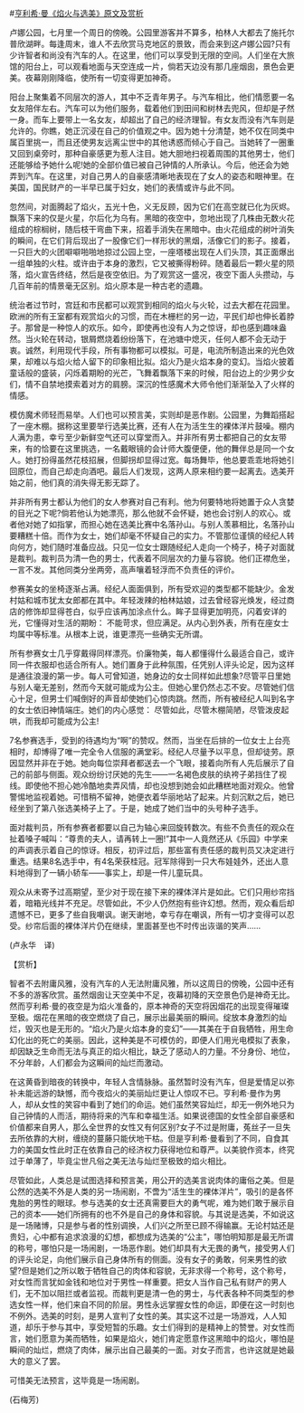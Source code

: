 #[亨利希·曼《焰火与选美》原文及赏析](https://www.vrrw.net/wx/12036.html)

卢娜公园，七月里一个周日的傍晚。公园里游客并不算多，柏林人大都去了施托尔普欣湖畔。每逢周末，谁人不去欣赏马克地区的景致，而会来到这卢娜公园?只有少许智者和尚没有汽车的人。在这里，他们可以享受到无限的空间。人们坐在大旅馆的阳台上，可以观看地面与天空连成一片，倘若天边没有那几座烟囱，景色会更美。夜幕刚刚降临，使所有一切变得更加神奇。

阳台上聚集着不同层次的游人，其中不乏青年男子。与汽车相比，他们情愿要一名女友陪伴左右。汽车可以为他们服务，载着他们到田间和树林去兜风，但却是孑然一身。而车上要带上一名女友，却超出了自己的经济理智。有女友而没有汽车则是允许的。你瞧，她正沉浸在自己的价值观之中。因为她十分清楚，她不仅在同类中属百里挑一，而且还使男友远离尘世中的其他诱惑而倾心于自己。当她转了一圈重又回到桌旁时，那种自豪感更为惹人注目。她大胆地扫视着周围的其他男士，他们还能够给予她什么呢!她的全部价值已被自己钟情的人所承认。今后，他还会为她弄到汽车。在这里，对自己男人的自豪感清晰地表现在了女人的姿态和眼神里。在美国，国民财产的一半早已属于妇女，她们的表情或许与此不同。



忽然间，对面腾起了焰火，五光十色，义无反顾，因为它们在高空就已化为灰烬。飘落下来的仅是火星，尔后化为乌有。黑暗的夜空中，忽地出现了几株由无数火花组成的棕榈树，随后枝干弯曲下来，招着手消失在黑暗中。由火花组成的树叶消失的瞬间，在它们背后现出了一股像它们一样形状的黑烟，活像它们的影子。接着，一只巨大的火团噼噼啪啪地掠过公园上空，一座塔楼出现在人们头顶，其正面爆出一组单独的火柱。或许由于本身的激烈，它又被撕得粉碎。随着最后一颗火星的陨落，焰火宣告终结，然后是夜空依旧。为了观赏这一盛况，夜空下面人头攒动，与几百年前的情景毫无区别。焰火原本是一种古老的遗趣。

统治者过节时，宫廷和市民都可以观赏到相同的焰火与火轮，过去大都在花园里。欧洲的所有王室都有观赏焰火的习惯，而在木栅栏的另一边，平民们却也伸长着脖子。那曾是一种惊人的欢乐。如今，即使再也没有人为之惊讶，却也感到趣味盎然。当火轮在转动，银屑燃烧着纷纷落下，在池塘中熄灭，任何人都不会无动于衷。诚然，利用现代手段，所有事物都可以模拟。可是，电流所制造出来的光色效果，却难以与焰火给人留下的印象相比拟。焰火乃是火焰本身的变幻。当焰火披着童话般的盛装，闪烁着期盼的光芒，飞舞着飘落下来的时候，阳台边上的少男少女们，情不自禁地摸索着对方的肩膀。深沉的性感魔术大师令他们渐渐坠入了火样的情感。

模仿魔术师轻而易举。人们也可以预言美，实则却是恶作剧。公园里，为舞蹈搭起了一座木棚。据称这里要举行选美比赛，还有人在为活生生的裸体洋片鼓噪。棚内人满为患，幸亏至少新鲜空气还可以穿堂而入。并非所有男士都把自己的女友带来，有的恰要在这里挑选，一名戴眼镜的会计师大腹便便，他的舞伴总是同一个女人。她打扮得虽然花枝招展，但脚拐却显得过宽。每场舞毕，他总要乖乖地将她引回原位，而自己却走向酒吧。最后人们发现，这两人原来相约要一起离去。选美开始之前，他们真的消失得无影无踪了。

并非所有男士都认为他们的女人参赛对自己有利。他为何要特地将她置于众人贪婪的目光之下呢?倘若他认为她漂亮，那么他就不会怀疑，她也会讨别人的欢心。或者他对她了如指掌，而担心她在选美比赛中名落孙山。与别人羡慕相比，名落孙山要糟糕十倍。而作为女士，她们却毫不怀疑自己的实力。不管那位谨慎的经纪人转向何方，她们随时准备应战。只见一位女士跟随经纪人走向一个椅子，椅子对面就是裁判。裁判员为清一色的男士，代表着不同层次的力量与容貌。他们正襟危坐，一言不发。其他同类分坐两旁，高声嚷着轻浮而不负责任的评价。

参赛美女的坐椅逐渐占满。经纪人面面俱到，所有受欢迎的类型都不能缺少。金发村姑和城市犹太女郎都在其中。年轻泼辣的柏林姑娘，过去曾经容光焕发，经过商店的修饰却显得苍白，似乎应该再加涂点什么。眸子显得更加明亮，闪着安详的光，它懂得对生活的期盼： 不能苛求，但应满足。从内心到外表，所有在座女士均属中等标准。从根本上说，谁更漂亮一些确实无所谓。

所有参赛女士几乎穿戴得同样漂亮。价廉物美，每人都懂得什么最适合自己，或许同一件衣服却也适合所有人。她们置身于此种氛围，任凭别人评头论足，因为这样是通往浪漫的第一步。每人可曾知道，她身边的女士同样如此想象?尽管平日里她与别人毫无差别，然而今天就可能成为公主。但她心里仍然忐忑不安。尽管她们信心十足，但男士们喊倒好的声音却使她们心惊肉跳。然而，所有被经纪人叫到名字的女士依旧神情端庄。她们的内心感觉： 尽管如此，尽管木棚简陋，尽管泼皮起哄，而我却可能成为公主!

7名参赛选手，受到的待遇均为“啊”的赞叹。然而，当坐在后排的一位女士上台亮相时，却博得了唯一完全令人信服的满堂彩。经纪人尽量予以平息，但却徒劳。原因显然并非在于她。她向每位崇拜者都送去一个飞眼，接着向所有人先后展示了自己的前部与侧面。观众纷纷讨厌她的先生——一名褐色皮肤的纨袴子弟挡住了视线。即使他不担心她冷酷地卖弄风情，却也没想到她会如此糟糕地面对观众。他曾警惕地监视着她。可惜稍不留神，她便衣着华丽地站了起来。片刻沉默之后，她已经坐到了第八张选美椅子上了。于是，她成了她们当中的头号种子选手。

面对裁判员，所有参赛者都要以自己为轴心来回旋转数次。有些不负责任的观众在扯着嗓子喊叫：“尊贵的夫人，请再转上一圈!”其中一人竟然还从《乐园》中学来的声调表示着自己的惊讶。相反，初评过后，那些富有责任感的裁判员又决定进行重选。结果8名选手中，有4名荣获桂冠。冠军除得到一只大布娃娃外，还出人意料地得到了一辆小轿车——事实上，却是一件儿童玩具。

观众从未寄予过高期望，至少对于现在接下来的裸体洋片是如此。它们只用纱帘挡着，暗箱光线并不充足。尽管如此，不少人仍然抱有些许幻想。然而，观众看后却遗憾不已，更多了些自我嘲讽。谢天谢地，幸亏存在嘲讽，所有一切才变得可以忍受。纱帘后面的裸体洋片仍在继续，里面甚至也不时传出诙谐的笑声……

(卢永华　译)

【赏析】

智者不去附庸风雅，没有汽车的人无法附庸风雅，所以这周日的傍晚，公园中还有不多的游客欣赏。虽然烟囱让天空美中不足，夜幕初降的天空景色仍是神奇无比。然而亨利希·曼的夜空是为焰火准备的，原本神奇的天空将因烟花的出现变得璀璨至极。烟花在黑暗的夜空燃烧了自己，展示出最美丽的瞬间。绽放本身激烈的灿烂，毁灭也是无形的。“焰火乃是火焰本身的变幻”——其美在于自我牺牲，用生命幻化出的死亡的美丽。因此，这种美是不可模仿的，即便人们用光电模拟了表象，却因缺乏生命而无法与真正的焰火相比，缺乏了感动人的力量。不分身份、地位，不分年龄，人们都会为这瞬间的灿烂而激动。

在这黄昏到暗夜的转换中，年轻人含情脉脉。虽然暂时没有汽车，但是爱情足以弥补未能远游的缺憾，而今夜焰火的美丽灿烂更让人惊叹不已。亨利希·曼作为男人，却从女性的笑容中看到了她们的命运。她们虽然笑容灿烂，却无一例外地只为自己钟情的人而活，期待将来的汽车和幸福生活。如果说德国的女性全部自豪感和价值都来自男人，那么全世界的女性又有何区别?女子不过是附庸，菟丝子一旦失去所依靠的大树，缠绕的蔓藤只能伏地干枯。但是亨利希·曼看到了不同，自食其力的美国女性此时正在依靠自己的经济权力获得地位和尊严。以美貌作资本，终究过于单薄了，毕竟尘世凡俗之美无法与灿烂至极致的焰火相比。

尽管如此，人类总是试图选择和预言美，用公开的选美言说肉体的庸俗之美。但是公然的选美不外是人类的另一场闹剧，不啻为“活生生的裸体洋片”，吸引的是各怀鬼胎的男性的眼球。参与选美的女士还真需要巨大的勇气呢，难为她们敢于展示自己的资本——她们所拥有的也不外是自己的身体和容貌。与其说是选美，不如说这是一场赌博，只是参与者的性别调换，人们兴之所至已顾不得输赢。无论村姑还是贵妇，心中都有追求浪漫的幻想，都想成为选美的“公主”，哪怕明知那是最无所谓的称号，哪怕只是一场闹剧，一场恶作剧。她们却具有大无畏的勇气，接受男人们的评头论足，向他们展示自己身体所有的侧面。没有女子的勇敢，何来男性的欲望?但是她们之所以敢于牺牲自己的肉体和容貌，无非求得一个称号，这个称号，对女性而言犹如金钱和地位对于男性一样重要。把女人当作自己私有财产的男人们，无不加以阻拦或者监视。而裁判更是清一色的男士，与代表各种不同类型的参选女性一样，他们来自不同的阶层。男性永远掌握女性的命运，即便在这一时刻也不例外。选美的时刻，是男人宣判了女性的美。其实这不过是一场游戏，人人知道，却乐于参与其中，享受短暂的乐趣。女士们得到的是精神上的赞誉。对女性而言，她们愿意为美而牺牲，如果是焰火，她们肯定愿意作这黑暗中的焰火，哪怕是瞬间的灿烂，燃烧了肉体，展示出自己最美的一面。对女子而言，也许这就是她最大的意义了罢。

可惜美无法预言，这毕竟是一场闹剧。

(石梅芳)

